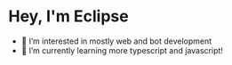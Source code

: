 # Hey, I'm Eclipse

- 👀 I’m interested in mostly web and bot development
- 🌱 I’m currently learning more typescript and javascript!

